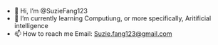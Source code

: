 - 👋 Hi, I’m @SuzieFang123
- 🌱 I’m currently learning Computiung, or more specifically, Aritificial intelligence
- 📫 How to reach me Email: Suzie.fang123@gmail.com

<!---
SuzieFang123/SuzieFang123 is a ✨ special ✨ repository because its `README.md` (this file) appears on your GitHub profile.
You can click the Preview link to take a look at your changes.
--->
